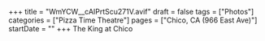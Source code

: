 +++
title = "WmYCW__cAIPrtScu271V.avif"
draft = false
tags = ["Photos"]
categories = ["Pizza Time Theatre"]
pages = ["Chico, CA (966 East Ave)"]
startDate = ""
+++
The King at Chico
